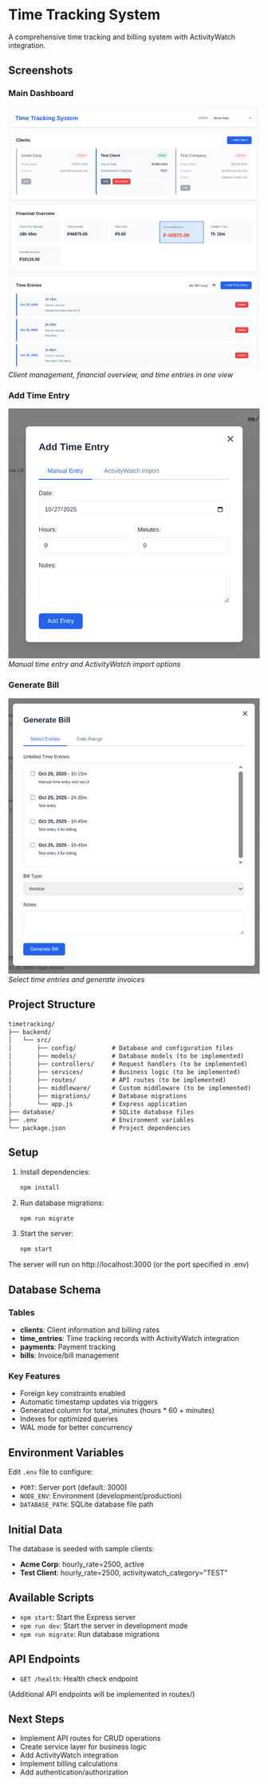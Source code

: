 # Time Tracking System

A comprehensive time tracking and billing system with ActivityWatch integration.

## Screenshots

### Main Dashboard
![Main Dashboard](screenshots/main-dashboard.png)
*Client management, financial overview, and time entries in one view*

### Add Time Entry
![Add Time Entry](screenshots/add-time-entry.png)
*Manual time entry and ActivityWatch import options*

### Generate Bill
![Generate Bill](screenshots/generate-bill.png)
*Select time entries and generate invoices*

## Project Structure

```
timetracking/
├── backend/
│   └── src/
│       ├── config/          # Database and configuration files
│       ├── models/          # Database models (to be implemented)
│       ├── controllers/     # Request handlers (to be implemented)
│       ├── services/        # Business logic (to be implemented)
│       ├── routes/          # API routes (to be implemented)
│       ├── middleware/      # Custom middleware (to be implemented)
│       ├── migrations/      # Database migrations
│       └── app.js           # Express application
├── database/                # SQLite database files
├── .env                     # Environment variables
└── package.json             # Project dependencies
```

## Setup

1. Install dependencies:
   ```bash
   npm install
   ```

2. Run database migrations:
   ```bash
   npm run migrate
   ```

3. Start the server:
   ```bash
   npm start
   ```

The server will run on http://localhost:3000 (or the port specified in .env)

## Database Schema

### Tables

- **clients**: Client information and billing rates
- **time_entries**: Time tracking records with ActivityWatch integration
- **payments**: Payment tracking
- **bills**: Invoice/bill management

### Key Features

- Foreign key constraints enabled
- Automatic timestamp updates via triggers
- Generated column for total_minutes (hours * 60 + minutes)
- Indexes for optimized queries
- WAL mode for better concurrency

## Environment Variables

Edit `.env` file to configure:

- `PORT`: Server port (default: 3000)
- `NODE_ENV`: Environment (development/production)
- `DATABASE_PATH`: SQLite database file path

## Initial Data

The database is seeded with sample clients:
- **Acme Corp**: hourly_rate=2500, active
- **Test Client**: hourly_rate=2500, activitywatch_category="TEST"

## Available Scripts

- `npm start`: Start the Express server
- `npm run dev`: Start the server in development mode
- `npm run migrate`: Run database migrations

## API Endpoints

- `GET /health`: Health check endpoint

(Additional API endpoints will be implemented in routes/)

## Next Steps

- Implement API routes for CRUD operations
- Create service layer for business logic
- Add ActivityWatch integration
- Implement billing calculations
- Add authentication/authorization
